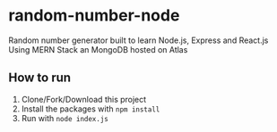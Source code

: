 # random-number-node
Random number generator built to learn Node.js, Express and React.js
Using MERN Stack an MongoDB hosted on Atlas

## How to run
1. Clone/Fork/Download this project
2. Install the packages with `npm install`
3. Run with  `node index.js`
